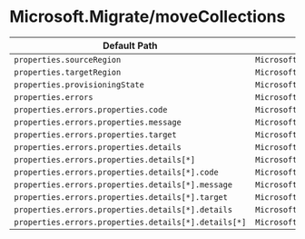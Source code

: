 # Microsoft.Migrate/moveCollections

| Default Path | Alias |
|---|---|
| `properties.sourceRegion` | `Microsoft.Migrate/moveCollections/sourceRegion` |
| `properties.targetRegion` | `Microsoft.Migrate/moveCollections/targetRegion` |
| `properties.provisioningState` | `Microsoft.Migrate/moveCollections/provisioningState` |
| `properties.errors` | `Microsoft.Migrate/moveCollections/errors` |
| `properties.errors.properties.code` | `Microsoft.Migrate/moveCollections/errors.code` |
| `properties.errors.properties.message` | `Microsoft.Migrate/moveCollections/errors.message` |
| `properties.errors.properties.target` | `Microsoft.Migrate/moveCollections/errors.target` |
| `properties.errors.properties.details` | `Microsoft.Migrate/moveCollections/errors.details` |
| `properties.errors.properties.details[*]` | `Microsoft.Migrate/moveCollections/errors.details[*]` |
| `properties.errors.properties.details[*].code` | `Microsoft.Migrate/moveCollections/errors.details[*].code` |
| `properties.errors.properties.details[*].message` | `Microsoft.Migrate/moveCollections/errors.details[*].message` |
| `properties.errors.properties.details[*].target` | `Microsoft.Migrate/moveCollections/errors.details[*].target` |
| `properties.errors.properties.details[*].details` | `Microsoft.Migrate/moveCollections/errors.details[*].details` |
| `properties.errors.properties.details[*].details[*]` | `Microsoft.Migrate/moveCollections/errors.details[*].details[*]` |

